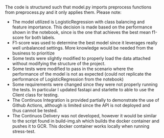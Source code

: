The code is structured such that model.py imports preprocess functions from preprocess.py and it only applies them.
Please note:
* The model utilized is LogisticRegression with class balancing and feature importance. This decision is made based on the performance shown in the notebook, since is the one that achieves the best mean f1-score for both labels.
* F1-score was used to determine the best model since it leverages really well unbalanced settings. More knowledge would be needed from the business to prioritize
* Some tests were slightly modified to properly load the data attached without modifying the structure of the project.
* Some tests were modified to pass in the scenario where the performance of the model is not as expected (could not replicate the performance of LogisticRegression from the notebook)
* Some requirements were changed since they were not properly running the tests. In particular I updated fastapi and starlette to able to use the Client class for testing.
* The Continuos Integration is provided partially to demonstrate the use of Github Actions, although is limited since the API is not deployed and thus cannot be tested.
* The Continuos Delivery was not developed, however it would be similar to the script found in build-img.sh which builds the docker container and pushes it to GCR. This docker container works locally when running stress-test.
